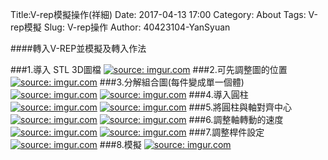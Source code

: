Title:V-rep模擬操作(祥細)
Date: 2017-04-13 17:00
Category: About
Tags:  V-rep模擬
Slug: V-rep操作
Author: 40423104-YanSyuan



####轉入V-REP並模擬及轉入作法


<!-- PELICAN_END_SUMMARY -->
###1.導入 STL 3D圖檔
<a href="http://imgur.com/byoORo7"><img src="http://i.imgur.com/byoORo7.png" title="source: imgur.com" /></a>
###2.可先調整圖的位置
<a href="http://imgur.com/VW5pBOR"><img src="http://i.imgur.com/VW5pBOR.png" title="source: imgur.com" /></a>
###3.分解組合圖(每件變成單一個體)
<a href="http://imgur.com/12OHaFy"><img src="http://i.imgur.com/12OHaFy.png" title="source: imgur.com" /></a>
<a href="http://imgur.com/Edd28T2"><img src="http://i.imgur.com/Edd28T2.png" title="source: imgur.com" /></a>
###4.導入圓柱
<a href="http://imgur.com/KJMFJQ7"><img src="http://i.imgur.com/KJMFJQ7.png" title="source: imgur.com" /></a>
<a href="http://imgur.com/cXaH1ZH"><img src="http://i.imgur.com/cXaH1ZH.png" title="source: imgur.com" /></a>
###5.將圓柱與軸對齊中心
<a href="http://imgur.com/WGANwBU"><img src="http://i.imgur.com/WGANwBU.png" title="source: imgur.com" /></a>
<a href="http://imgur.com/VmMz0Vo"><img src="http://i.imgur.com/VmMz0Vo.png" title="source: imgur.com" /></a>
###6.調整軸轉動的速度
<a href="http://imgur.com/HGMpJmb"><img src="http://i.imgur.com/HGMpJmb.png" title="source: imgur.com" /></a>
<a href="http://imgur.com/LbXtSgu"><img src="http://i.imgur.com/LbXtSgu.png" title="source: imgur.com" /></a>
###7.調整桿件設定
<a href="http://imgur.com/VmMz0Vo"><img src="http://i.imgur.com/VmMz0Vo.png" title="source: imgur.com" /></a>
###8.模擬
<a href="http://imgur.com/SAORFYj"><img src="http://i.imgur.com/SAORFYj.png" title="source: imgur.com" /></a>
